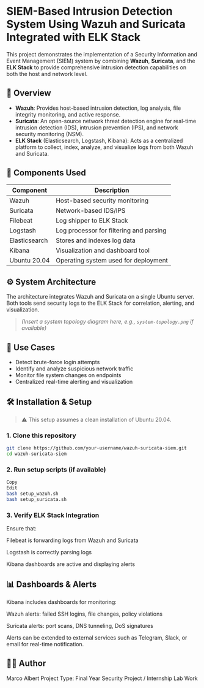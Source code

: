 # SIEM-Based Intrusion Detection System Using Wazuh and Suricata Integrated with ELK Stack

This project demonstrates the implementation of a Security Information and Event Management (SIEM) system by combining **Wazuh**, **Suricata**, and the **ELK Stack** to provide comprehensive intrusion detection capabilities on both the host and network level.

## 📌 Overview

- **Wazuh**: Provides host-based intrusion detection, log analysis, file integrity monitoring, and active response.
- **Suricata**: An open-source network threat detection engine for real-time intrusion detection (IDS), intrusion prevention (IPS), and network security monitoring (NSM).
- **ELK Stack** (Elasticsearch, Logstash, Kibana): Acts as a centralized platform to collect, index, analyze, and visualize logs from both Wazuh and Suricata.

## 🧰 Components Used

| Component     | Description                                 |
|---------------|---------------------------------------------|
| Wazuh         | Host-based security monitoring              |
| Suricata      | Network-based IDS/IPS                       |
| Filebeat      | Log shipper to ELK Stack                    |
| Logstash      | Log processor for filtering and parsing     |
| Elasticsearch | Stores and indexes log data                 |
| Kibana        | Visualization and dashboard tool            |
| Ubuntu 20.04  | Operating system used for deployment        |

## ⚙️ System Architecture

The architecture integrates Wazuh and Suricata on a single Ubuntu server. Both tools send security logs to the ELK Stack for correlation, alerting, and visualization.

> *(Insert a system topology diagram here, e.g., `system-topology.png` if available)*

## 🚨 Use Cases

- Detect brute-force login attempts
- Identify and analyze suspicious network traffic
- Monitor file system changes on endpoints
- Centralized real-time alerting and visualization

## 🛠️ Installation & Setup

> ⚠️ This setup assumes a clean installation of Ubuntu 20.04.

### 1. Clone this repository

```bash
git clone https://github.com/your-username/wazuh-suricata-siem.git
cd wazuh-suricata-siem
```

### 2. Run setup scripts (if available)
```bash
Copy
Edit
bash setup_wazuh.sh
bash setup_suricata.sh
```

### 3. Verify ELK Stack Integration
Ensure that:

Filebeat is forwarding logs from Wazuh and Suricata

Logstash is correctly parsing logs

Kibana dashboards are active and displaying alerts

## 📊 Dashboards & Alerts
Kibana includes dashboards for monitoring:

Wazuh alerts: failed SSH logins, file changes, policy violations

Suricata alerts: port scans, DNS tunneling, DoS signatures

Alerts can be extended to external services such as Telegram, Slack, or email for real-time notification.

## 👨‍💻 Author
Marco Albert
Project Type: Final Year Security Project / Internship Lab Work
